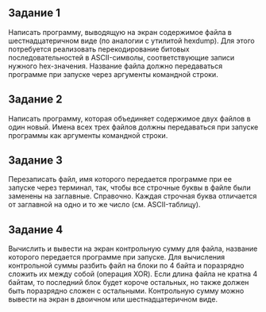 ## Задание 1  
Написать программу, выводящую на экран содержимое файла в шестнадцатеричном виде (по аналогии с утилитой hexdump). Для этого потребуется реализовать перекодирование битовых последовательностей в ASCII-символы, соответствующие записи нужного hex-значения. Название файла должно передаваться программе при запуске через аргументы командной строки.

## Задание 2  
Написать программу, которая объединяет содержимое двух файлов в один новый. Имена всех трех файлов должны передаваться при запуске программы
как аргументы командной строки.

## Задание 3  
Перезаписать файл, имя которого передается программе при ее запуске через терминал, так, чтобы все строчные буквы в файле были заменены на заглавные. Справочно. Каждая строчная буква отличается от заглавной на одно и то же число (см. ASCII-таблицу).  

## Задание 4  
Вычислить и вывести на экран контрольную сумму для файла, название которого передается программе при запуске. Для вычисления контрольной суммы
разбить файл на блоки по 4 байта и поразрядно сложить их между собой (операция XOR). Если длина файла не кратна 4 байтам, то последний блок будет
короче остальных, но также должен быть поразрядно сложен с остальными. Контрольную сумму можно вывести на экран в двоичном или шестнадцатеричном виде.
